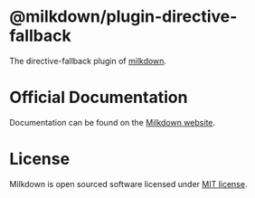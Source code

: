 # @milkdown/plugin-directive-fallback

The directive-fallback plugin of [milkdown](https://milkdown.dev/).

# Official Documentation

Documentation can be found on the [Milkdown website](https://milkdown.dev/plugin-directive-fallback).

# License

Milkdown is open sourced software licensed under [MIT license](https://github.com/Saul-Mirone/milkdown/blob/main/LICENSE).
